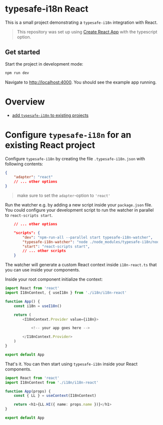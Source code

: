 # typesafe-i18n React

This is a small project demonstrating a `typesafe-i18n` integration with React.

> This repository was set up using [Create React App](https://github.com/facebook/create-react-app) with the typescript option.


## Get started

Start the project in development mode:

```bash
npm run dev
```

Navigate to [http://localhost:4000](http://localhost:4000). You should see the example app running.

# Overview
 - [add `typesafe-i18n` to existing projects](#configure-typesafe-i18n-for-an-existing-react-project)


<!-- ------------------------------------------------------------------------------------------ -->
<!-- ------------------------------------------------------------------------------------------ -->
<!-- ------------------------------------------------------------------------------------------ -->

# Configure `typesafe-i18n` for an existing React project

Configure `typesafe-i18n` by creating the file `.typesafe-i18n.json` with following contents:

```json
{
	"adapter": "react"
	// ... other options
}

```

> make sure to set the `adapter`-option to `'react'`


Run the watcher e.g. by adding a new script inside your `package.json` file.
You could configure your development script to run the watcher in parallel to `react-scripts start`.

```json
	// ... other options

	"scripts": {
		"dev": "npm-run-all --parallel start typesafe-i18n-watcher",
		"typesafe-i18n-watcher": "node ./node_modules/typesafe-i18n/node/watcher.js",
		"start": "react-scripts start",
		// ... other scripts
	}
```

The watcher will generate a custom React context inside `i18n-react.ts` that you can use inside your components.

Inside your root component initialize the context:

```typescript
import React from 'react'
import I18nContext, { useI18n } from './i18n/i18n-react'

function App() {
	const i18n = useI18n()

	return (
		<I18nContext.Provider value={i18n}>

			<!-- your app goes here -->

		</I18nContext.Provider>
	)
}

export default App

```

That's it. You can then start using `typesafe-i18n` inside your React components.

```typescript
import React from 'react'
import I18nContext from './i18n/i18n-react'

function App(props) {
	const { LL } = useContext(I18nContext)

	return <h1>{LL.HI({ name: props.name })}</h1>
}

export default App


```
